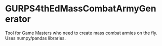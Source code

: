 # GURPS4thEdMassCombatArmyGenerator
Tool for Game Masters who need to create mass combat armies on the fly. Uses numpy/pandas libraries.

